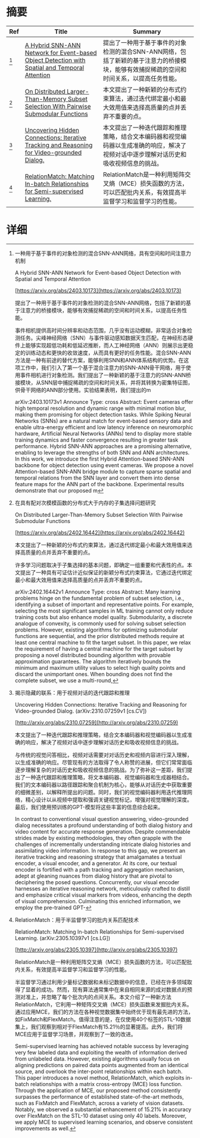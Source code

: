 # 摘要

| Ref | Title | Summary |
| --- | --- | --- |
| [^1] | [A Hybrid SNN-ANN Network for Event-based Object Detection with Spatial and Temporal Attention](https://arxiv.org/abs/2403.10173) | 提出了一种用于基于事件的对象检测的混合SNN-ANN网络，包括了新颖的基于注意力的桥接模块，能够有效捕捉稀疏的空间和时间关系，以提高任务性能。 |
| [^2] | [On Distributed Larger-Than-Memory Subset Selection With Pairwise Submodular Functions](https://arxiv.org/abs/2402.16442) | 本文提出了一种新颖的分布式约束算法，通过迭代绑定最小和最大效用值来选择高质量的点并丢弃不重要的点。 |
| [^3] | [Uncovering Hidden Connections: Iterative Tracking and Reasoning for Video-grounded Dialog.](http://arxiv.org/abs/2310.07259) | 本文提出了一种迭代跟踪和推理策略，结合文本编码器和视觉编码器以生成准确的响应，解决了视频对话中逐步理解对话历史和吸收视频信息的挑战。 |
| [^4] | [RelationMatch: Matching In-batch Relationships for Semi-supervised Learning.](http://arxiv.org/abs/2305.10397) | RelationMatch是一种利用矩阵交叉熵（MCE）损失函数的方法，可以匹配批内关系，有效提高半监督学习和监督学习的性能。 |

# 详细

[^1]: 一种用于基于事件的对象检测的混合SNN-ANN网络，具有空间和时间注意力机制

    A Hybrid SNN-ANN Network for Event-based Object Detection with Spatial and Temporal Attention

    [https://arxiv.org/abs/2403.10173](https://arxiv.org/abs/2403.10173)

    提出了一种用于基于事件的对象检测的混合SNN-ANN网络，包括了新颖的基于注意力的桥接模块，能够有效捕捉稀疏的空间和时间关系，以提高任务性能。

    

    事件相机提供高时间分辨率和动态范围，几乎没有运动模糊，非常适合对象检测任务。尖峰神经网络（SNN）与事件驱动感知数据天生匹配，在神经形态硬件上能够实现超低功耗和低延迟推断，而人工神经网络（ANN）则展示出更稳定的训练动态和更快的收敛速度，从而具有更好的任务性能。混合SNN-ANN方法是一种有前途的替代方案，能够利用SNN和ANN体系结构的优势。在这项工作中，我们引入了第一个基于混合注意力的SNN-ANN骨干网络，用于使用事件相机进行对象检测。我们提出了一种新颖的基于注意力的SNN-ANN桥接模块，从SNN层中捕捉稀疏的空间和时间关系，并将其转换为密集特征图，供骨干网络的ANN部分使用。实验结果表明，我们提出的m

    arXiv:2403.10173v1 Announce Type: cross  Abstract: Event cameras offer high temporal resolution and dynamic range with minimal motion blur, making them promising for object detection tasks. While Spiking Neural Networks (SNNs) are a natural match for event-based sensory data and enable ultra-energy efficient and low latency inference on neuromorphic hardware, Artificial Neural Networks (ANNs) tend to display more stable training dynamics and faster convergence resulting in greater task performance. Hybrid SNN-ANN approaches are a promising alternative, enabling to leverage the strengths of both SNN and ANN architectures. In this work, we introduce the first Hybrid Attention-based SNN-ANN backbone for object detection using event cameras. We propose a novel Attention-based SNN-ANN bridge module to capture sparse spatial and temporal relations from the SNN layer and convert them into dense feature maps for the ANN part of the backbone. Experimental results demonstrate that our proposed m
    
[^2]: 在具有配对次模模函数的分布式大于内存的子集选择问题研究

    On Distributed Larger-Than-Memory Subset Selection With Pairwise Submodular Functions

    [https://arxiv.org/abs/2402.16442](https://arxiv.org/abs/2402.16442)

    本文提出了一种新颖的分布式约束算法，通过迭代绑定最小和最大效用值来选择高质量的点并丢弃不重要的点。

    

    许多学习问题取决于子集选择的基本问题，即确定一组重要和代表性的点。本文提出了一种具有可证估计近似保证的新颖分布式约束算法，它通过迭代绑定最小和最大效用值来选择高质量的点并丢弃不重要的点。

    arXiv:2402.16442v1 Announce Type: cross  Abstract: Many learning problems hinge on the fundamental problem of subset selection, i.e., identifying a subset of important and representative points. For example, selecting the most significant samples in ML training cannot only reduce training costs but also enhance model quality. Submodularity, a discrete analogue of convexity, is commonly used for solving subset selection problems. However, existing algorithms for optimizing submodular functions are sequential, and the prior distributed methods require at least one central machine to fit the target subset. In this paper, we relax the requirement of having a central machine for the target subset by proposing a novel distributed bounding algorithm with provable approximation guarantees. The algorithm iteratively bounds the minimum and maximum utility values to select high quality points and discard the unimportant ones. When bounding does not find the complete subset, we use a multi-round, 
    
[^3]: 揭示隐藏的联系：用于视频对话的迭代跟踪和推理

    Uncovering Hidden Connections: Iterative Tracking and Reasoning for Video-grounded Dialog. (arXiv:2310.07259v1 [cs.CV])

    [http://arxiv.org/abs/2310.07259](http://arxiv.org/abs/2310.07259)

    本文提出了一种迭代跟踪和推理策略，结合文本编码器和视觉编码器以生成准确的响应，解决了视频对话中逐步理解对话历史和吸收视频信息的挑战。

    

    与传统的视觉问答相比，视频对话需要对对话历史和视频内容进行深入理解，以生成准确的响应。尽管现有的方法取得了令人称赞的进展，但它们常常面临逐步理解复杂的对话历史和吸收视频信息的挑战。为了弥补这一差距，我们提出了一种迭代跟踪和推理策略，将文本编码器、视觉编码器和生成器相结合。我们的文本编码器以路径跟踪和聚合机制为核心，能够从对话历史中获取重要的细微差别，以解释所提出的问题。同时，我们的视觉编码器利用迭代推理网络，精心设计以从视频中提取和强调关键视觉标记，增强对视觉理解的深度。最后，我们使用预训练的GPT-模型将这些丰富的信息综合起来。

    In contrast to conventional visual question answering, video-grounded dialog necessitates a profound understanding of both dialog history and video content for accurate response generation. Despite commendable strides made by existing methodologies, they often grapple with the challenges of incrementally understanding intricate dialog histories and assimilating video information. In response to this gap, we present an iterative tracking and reasoning strategy that amalgamates a textual encoder, a visual encoder, and a generator. At its core, our textual encoder is fortified with a path tracking and aggregation mechanism, adept at gleaning nuances from dialog history that are pivotal to deciphering the posed questions. Concurrently, our visual encoder harnesses an iterative reasoning network, meticulously crafted to distill and emphasize critical visual markers from videos, enhancing the depth of visual comprehension. Culminating this enriched information, we employ the pre-trained GPT-
    
[^4]: RelationMatch：用于半监督学习的批内关系匹配技术

    RelationMatch: Matching In-batch Relationships for Semi-supervised Learning. (arXiv:2305.10397v1 [cs.LG])

    [http://arxiv.org/abs/2305.10397](http://arxiv.org/abs/2305.10397)

    RelationMatch是一种利用矩阵交叉熵（MCE）损失函数的方法，可以匹配批内关系，有效提高半监督学习和监督学习的性能。

    

    半监督学习通过利用少量标记数据和未标记数据中的信息，已经在许多领域取得了显着的成功。然而，现有算法通常集中在来自相同来源的成对数据点的预测对准上，并忽略了每个批次内的点间关系。本文介绍了一种新方法RelationMatch，它利用一种矩阵交叉熵（MCE）损失函数来发掘批内关系。通过应用MCE，我们的方法在各种视觉数据集中始终优于现有最先进的方法，如FixMatch和FlexMatch。值得注意的是，在仅使用40个标签的STL-10数据集上，我们观察到相对于FlexMatch有15.21％的显著提高。此外，我们将MCE应用于监督学习场景，并观察到了一致的改进。

    Semi-supervised learning has achieved notable success by leveraging very few labeled data and exploiting the wealth of information derived from unlabeled data. However, existing algorithms usually focus on aligning predictions on paired data points augmented from an identical source, and overlook the inter-point relationships within each batch. This paper introduces a novel method, RelationMatch, which exploits in-batch relationships with a matrix cross-entropy (MCE) loss function. Through the application of MCE, our proposed method consistently surpasses the performance of established state-of-the-art methods, such as FixMatch and FlexMatch, across a variety of vision datasets. Notably, we observed a substantial enhancement of 15.21% in accuracy over FlexMatch on the STL-10 dataset using only 40 labels. Moreover, we apply MCE to supervised learning scenarios, and observe consistent improvements as well.
    

